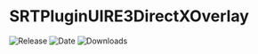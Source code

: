 # SRTPluginUIRE3DirectXOverlay
![Release](https://img.shields.io/github/v/release/SpeedrunTooling/SRTPluginUIRE3DirectXOverlay?label=current%20release&style=for-the-badge)
![Date](https://img.shields.io/github/release-date/SpeedrunTooling/SRTPluginUIRE3DirectXOverlay?style=for-the-badge)
![Downloads](https://img.shields.io/github/downloads/SpeedrunTooling/SRTPluginUIRE3DirectXOverlay/total?color=%23007EC6&style=for-the-badge)
